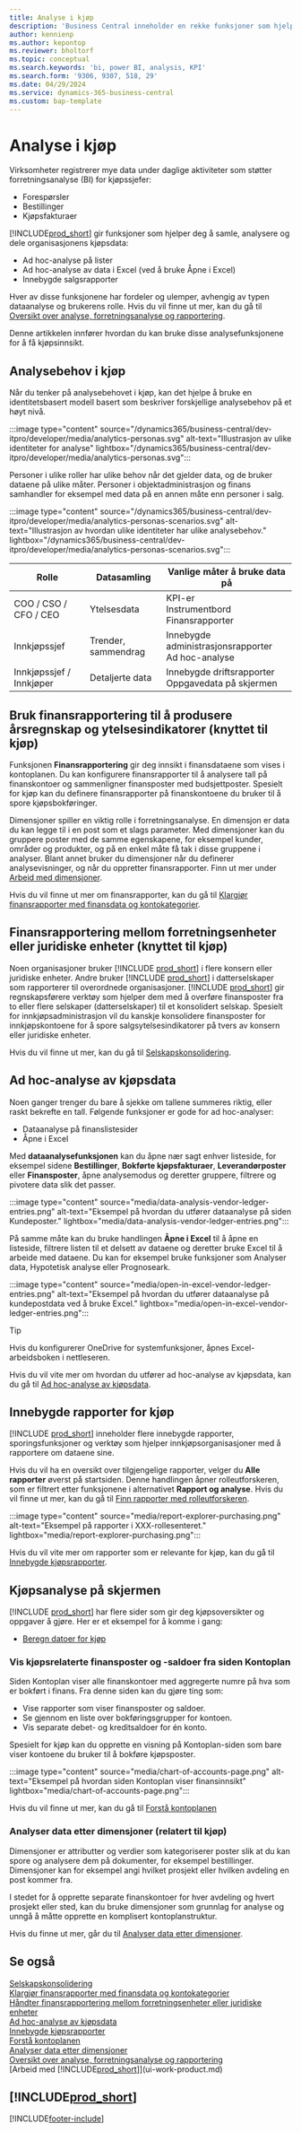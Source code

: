 ```yaml
---
title: Analyse i kjøp
description: 'Business Central inneholder en rekke funksjoner som hjelper deg med å samle, analysere og dele verdifulle salgsdata for forretningsanalyse og beslutningstaking innenfor kjøpsorganisasjonen.'
author: kennienp
ms.author: kepontop
ms.reviewer: bholtorf
ms.topic: conceptual
ms.search.keywords: 'bi, power BI, analysis, KPI'
ms.search.form: '9306, 9307, 518, 29'
ms.date: 04/29/2024
ms.service: dynamics-365-business-central
ms.custom: bap-template
---
```


# <a name="analytics-in-purchasing"></a>Analyse i kjøp

Virksomheter registrerer mye data under daglige aktiviteter som støtter forretningsanalyse (BI) for kjøpssjefer:

- Forespørsler
- Bestillinger
- Kjøpsfakturaer

[!INCLUDE[prod_short](includes/prod_short.md)] gir funksjoner som hjelper deg å samle, analysere og dele organisasjonens kjøpsdata:

- Ad hoc-analyse på lister
- Ad hoc-analyse av data i Excel (ved å bruke Åpne i Excel)
- Innebygde salgsrapporter

Hver av disse funksjonene har fordeler og ulemper, avhengig av typen dataanalyse og brukerens rolle. Hvis du vil finne ut mer, kan du gå til [Oversikt over analyse, forretningsanalyse og rapportering](reports-bi-reporting.md).

Denne artikkelen innfører hvordan du kan bruke disse analysefunksjonene for å få kjøpsinnsikt.

## <a name="analytics-needs-in-purchasing"></a>Analysebehov i kjøp

Når du tenker på analysebehovet i kjøp, kan det hjelpe å bruke en identitetsbasert modell basert som beskriver forskjellige analysebehov på et høyt nivå.

:::image type="content" source="/dynamics365/business-central/dev-itpro/developer/media/analytics-personas.svg" alt-text="Illustrasjon av ulike identiteter for analyse" lightbox="/dynamics365/business-central/dev-itpro/developer/media/analytics-personas.svg":::

Personer i ulike roller har ulike behov når det gjelder data, og de bruker dataene på ulike måter. Personer i objektadministrasjon og finans samhandler for eksempel med data på en annen måte enn personer i salg.

:::image type="content" source="/dynamics365/business-central/dev-itpro/developer/media/analytics-personas-scenarios.svg" alt-text="Illustrasjon av hvordan ulike identiteter har ulike analysebehov." lightbox="/dynamics365/business-central/dev-itpro/developer/media/analytics-personas-scenarios.svg":::

| Rolle              | Datasamling  | Vanlige måter å bruke data på                          | 
|-------------------|-------------------| ----------------------------------------------------- |
|COO / CSO / CFO / CEO    | Ytelsesdata  | KPI-er <br> Instrumentbord <br> Finansrapporter           |
|Innkjøpssjef      | Trender, sammendrag | Innebygde administrasjonsrapporter <br> Ad hoc-analyse      | 
|Innkjøpssjef / Innkjøper | Detaljerte data     | Innebygde driftsrapporter <br> Oppgavedata på skjermen |

<!-- 
## <a name="purchasing-kpis"></a>Purchasing KPIs

A key performance indicator (KPI) is a measurable value that shows how effectively you’re meeting your goals. In purchasing management, people often use the following KPIs to monitor their organization's purchasing performance:

- TODO  
-->

## <a name="use-financial-reporting-to-produce-financial-statements-and-kpis-related-to-purchasing"></a>Bruk finansrapportering til å produsere årsregnskap og ytelsesindikatorer (knyttet til kjøp)

Funksjonen **Finansrapportering** gir deg innsikt i finansdataene som vises i kontoplanen. Du kan konfigurere finansrapporter til å analysere tall på finanskontoer og sammenligner finansposter med budsjettposter. Spesielt for kjøp kan du definere finansrapporter på finanskontoene du bruker til å spore kjøpsbokføringer.

Dimensjoner spiller en viktig rolle i forretningsanalyse. En dimensjon er data du kan legge til i en post som et slags parameter. Med dimensjoner kan du gruppere poster med de samme egenskapene, for eksempel kunder, områder og produkter, og på en enkel måte få tak i disse gruppene i analyser. Blant annet bruker du dimensjoner når du definerer analysevisninger, og når du oppretter finansrapporter. Finn ut mer under [Arbeid med dimensjoner](finance-dimensions.md).

Hvis du vil finne ut mer om finansrapporter, kan du gå til [Klargjør finansrapporter med finansdata og kontokategorier](bi-how-work-account-schedule.md).

## <a name="finance-reporting-across-business-units-or-legal-entities-related-to-purchasing"></a>Finansrapportering mellom forretningsenheter eller juridiske enheter (knyttet til kjøp)

Noen organisasjoner bruker [!INCLUDE [prod_short](includes/prod_short.md)] i flere konsern eller juridiske enheter. Andre bruker [!INCLUDE [prod_short](includes/prod_short.md)] i datterselskaper som rapporterer til overordnede organisasjoner. [!INCLUDE [prod_short](includes/prod_short.md)] gir regnskapsførere verktøy som hjelper dem med å overføre finansposter fra to eller flere selskaper (datterselskaper) til et konsolidert selskap. Spesielt for innkjøpsadministrasjon vil du kanskje konsolidere finansposter for innkjøpskontoene for å spore salgsytelsesindikatorer på tvers av konsern eller juridiske enheter.

Hvis du vil finne ut mer, kan du gå til [Selskapskonsolidering](finance-consolidated-company-reporting.md).

## <a name="ad-hoc-analysis-of-purchasing-data"></a>Ad hoc-analyse av kjøpsdata

Noen ganger trenger du bare å sjekke om tallene summeres riktig, eller raskt bekrefte en tall. Følgende funksjoner er gode for ad hoc-analyser:

- Dataanalyse på finanslistesider
- Åpne i Excel

Med **dataanalysefunksjonen** kan du åpne nær sagt enhver listeside, for eksempel sidene **Bestillinger**, **Bokførte kjøpsfakturaer**, **Leverandørposter** eller **Finansposter**, åpne analysemodus og deretter gruppere, filtrere og pivotere data slik det passer.

:::image type="content" source="media/data-analysis-vendor-ledger-entries.png" alt-text="Eksempel på hvordan du utfører dataanalyse på siden Kundeposter." lightbox="media/data-analysis-vendor-ledger-entries.png":::

På samme måte kan du bruke handlingen **Åpne i Excel** til å åpne en listeside, filtrere listen til et delsett av dataene og deretter bruke Excel til å arbeide med dataene. Du kan for eksempel bruke funksjoner som Analyser data, Hypotetisk analyse eller Prognoseark.

:::image type="content" source="media/open-in-excel-vendor-ledger-entries.png" alt-text="Eksempel på hvordan du utfører dataanalyse på kundepostdata ved å bruke Excel." lightbox="media/open-in-excel-vendor-ledger-entries.png":::

> [!TIP]
> Hvis du konfigurerer OneDrive for systemfunksjoner, åpnes Excel-arbeidsboken i nettleseren.

Hvis du vil vite mer om hvordan du utfører ad hoc-analyse av kjøpsdata, kan du gå til [Ad hoc-analyse av kjøpsdata](ad-hoc-analysis-purchasing.md).

## <a name="built-in-reports-for-purchasing"></a>Innebygde rapporter for kjøp

[!INCLUDE [prod_short](includes/prod_short.md)] inneholder flere innebygde rapporter, sporingsfunksjoner og verktøy som hjelper innkjøpsorganisasjoner med å rapportere om dataene sine.

Hvis du vil ha en oversikt over tilgjengelige rapporter, velger du **Alle rapporter** øverst på startsiden. Denne handlingen åpner rolleutforskeren, som er filtrert etter funksjonene i alternativet **Rapport og analyse**. Hvis du vil finne ut mer, kan du gå til [Finn rapporter med rolleutforskeren](ui-role-explorer.md).

:::image type="content" source="media/report-explorer-purchasing.png" alt-text="Eksempel på rapporter i XXX-rollesenteret." lightbox="media/report-explorer-purchasing.png":::

<!-- Built-in reports come in two flavors:

- Designed for print (pdf).
- Designed for analysis in Excel. -->

Hvis du vil vite mer om rapporter som er relevante for kjøp, kan du gå til [Innebygde kjøpsrapporter](purchase-reports.md).

## <a name="on-screen-purchasing-analytics"></a>Kjøpsanalyse på skjermen

[!INCLUDE [prod_short](includes/prod_short.md)] har flere sider som gir deg kjøpsoversikter og oppgaver å gjøre. Her er et eksempel for å komme i gang:

- [Beregn datoer for kjøp](purchasing-date-calculation-for-purchases.md)

### <a name="show-purchasing-related-general-ledger-entries-and-balances-from-the-chart-of-accounts-page"></a>Vis kjøpsrelaterte finansposter og -saldoer fra siden Kontoplan

Siden Kontoplan viser alle finanskontoer med aggregerte numre på hva som er bokført i finans. Fra denne siden kan du gjøre ting som:  

- Vise rapporter som viser finansposter og saldoer.  
- Se gjennom en liste over bokføringsgrupper for kontoen.
- Vis separate debet- og kreditsaldoer for én konto.

Spesielt for kjøp kan du opprette en visning på Kontoplan-siden som bare viser kontoene du bruker til å bokføre kjøpsposter.

:::image type="content" source="media/chart-of-accounts-page.png" alt-text="Eksempel på hvordan siden Kontoplan viser finansinnsikt" lightbox="media/chart-of-accounts-page.png":::

Hvis du vil finne ut mer, kan du gå til [Forstå kontoplanen](finance-general-ledger.md#the-chart-of-accounts)

### <a name="analyze-data-by-dimensions-related-to-purchasing"></a>Analyser data etter dimensjoner (relatert til kjøp)

Dimensjoner er attributter og verdier som kategoriserer poster slik at du kan spore og analysere dem på dokumenter, for eksempel bestillinger. Dimensjoner kan for eksempel angi hvilket prosjekt eller hvilken avdeling en post kommer fra.  

I stedet for å opprette separate finanskontoer for hver avdeling og hvert prosjekt eller sted, kan du bruke dimensjoner som grunnlag for analyse og unngå å måtte opprette en komplisert kontoplanstruktur.

Hvis du finne ut mer, går du til [Analyser data etter dimensjoner](bi-how-analyze-data-dimension.md).

## <a name="see-also"></a>Se også

[Selskapskonsolidering](finance-consolidated-company-reporting.md)  
[Klargjør finansrapporter med finansdata og kontokategorier](bi-how-work-account-schedule.md)  
[Håndter finansrapportering mellom forretningsenheter eller juridiske enheter](finance-consolidated-company-reporting.md)  
[Ad hoc-analyse av kjøpsdata](ad-hoc-analysis-purchasing.md)  
[Innebygde kjøpsrapporter](purchase-reports.md)  
[Forstå kontoplanen](finance-general-ledger.md#the-chart-of-accounts)  
[Analyser data etter dimensjoner](bi-how-analyze-data-dimension.md)  
[Oversikt over analyse, forretningsanalyse og rapportering](reports-bi-reporting.md)  
[Arbeid med [!INCLUDE[prod_short](includes/prod_short.md)]](ui-work-product.md)  

## [!INCLUDE[prod_short](includes/free_trial_md.md)]  

[!INCLUDE[footer-include](includes/footer-banner.md)]
